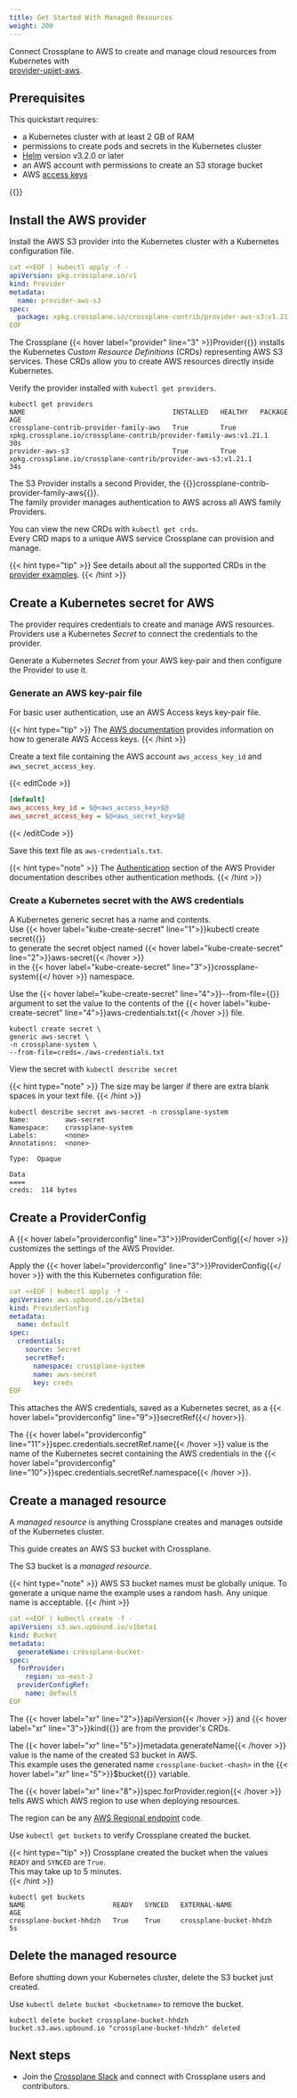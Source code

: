 ```yaml
---
title: Get Started With Managed Resources
weight: 200
---
```


Connect Crossplane to AWS to create and manage cloud resources from Kubernetes 
with  
[provider-upjet-aws](https://github.com/crossplane-contrib/provider-upjet-aws).


## Prerequisites
This quickstart requires:
* a Kubernetes cluster with at least 2 GB of RAM
* permissions to create pods and secrets in the Kubernetes cluster
* [Helm](https://helm.sh/) version v3.2.0 or later
* an AWS account with permissions to create an S3 storage bucket
* AWS [access keys](https://docs.aws.amazon.com/cli/latest/userguide/cli-configure-quickstart.html#cli-configure-quickstart-creds)

{{<include file="/master/getting-started/install-crossplane-include.md" type="page" >}}

## Install the AWS provider

Install the AWS S3 provider into the Kubernetes cluster with a Kubernetes 
configuration file. 

```yaml {label="provider",copy-lines="all"}
cat <<EOF | kubectl apply -f -
apiVersion: pkg.crossplane.io/v1
kind: Provider
metadata:
  name: provider-aws-s3
spec:
  package: xpkg.crossplane.io/crossplane-contrib/provider-aws-s3:v1.21.1
EOF
```

The Crossplane {{< hover label="provider" line="3" >}}Provider{{</hover>}}
installs the Kubernetes _Custom Resource Definitions_ (CRDs) representing AWS S3
services. These CRDs allow you to create AWS resources directly inside 
Kubernetes.

Verify the provider installed with `kubectl get providers`. 


```shell {copy-lines="1",label="getProvider"}
kubectl get providers
NAME                                     INSTALLED   HEALTHY   PACKAGE                                                             AGE
crossplane-contrib-provider-family-aws   True        True      xpkg.crossplane.io/crossplane-contrib/provider-family-aws:v1.21.1   30s
provider-aws-s3                          True        True      xpkg.crossplane.io/crossplane-contrib/provider-aws-s3:v1.21.1       34s
```

The S3 Provider installs a second Provider, the
{{<hover label="getProvider" line="4">}}crossplane-contrib-provider-family-aws{{</hover >}}.   
The family provider manages authentication to AWS across all AWS family
Providers. 


You can view the new CRDs with `kubectl get crds`.  
Every CRD maps to a unique AWS service Crossplane can provision and manage.

{{< hint type="tip" >}}
See details about all the supported CRDs in the 
[provider examples](https://github.com/crossplane-contrib/provider-upjet-aws/tree/main/examples).
{{< /hint >}}

## Create a Kubernetes secret for AWS
The provider requires credentials to create and manage AWS resources.  
Providers use a Kubernetes _Secret_ to connect the credentials to the provider.

Generate a Kubernetes _Secret_ from your AWS key-pair and 
then configure the Provider to use it.

### Generate an AWS key-pair file
For basic user authentication, use an AWS Access keys key-pair file. 

{{< hint type="tip" >}}
The [AWS documentation](https://docs.aws.amazon.com/cli/latest/userguide/cli-configure-quickstart.html#cli-configure-quickstart-creds) 
provides information on how to generate AWS Access keys.
{{< /hint >}}

Create a text file containing the AWS account `aws_access_key_id` and `aws_secret_access_key`.  

{{< editCode >}}
```ini {copy-lines="all"}
[default]
aws_access_key_id = $@<aws_access_key>$@
aws_secret_access_key = $@<aws_secret_key>$@
```
{{< /editCode >}}

Save this text file as `aws-credentials.txt`.

{{< hint type="note" >}}
The [Authentication](https://docs.upbound.io/providers/provider-aws/authentication/) section of the AWS Provider documentation describes other authentication methods.
{{< /hint >}}

### Create a Kubernetes secret with the AWS credentials
A Kubernetes generic secret has a name and contents.  
Use 
{{< hover label="kube-create-secret" line="1">}}kubectl create secret{{</hover >}}  
to generate the secret object named 
{{< hover label="kube-create-secret" line="2">}}aws-secret{{< /hover >}}  
in the {{< hover label="kube-create-secret" line="3">}}crossplane-system{{</ hover >}} namespace.  

Use the {{< hover label="kube-create-secret" line="4">}}--from-file={{</hover>}} argument to set the value to the contents of the  {{< hover label="kube-create-secret" line="4">}}aws-credentials.txt{{< /hover >}} file.

```shell {label="kube-create-secret",copy-lines="all"}
kubectl create secret \
generic aws-secret \
-n crossplane-system \
--from-file=creds=./aws-credentials.txt
```

View the secret with `kubectl describe secret`

{{< hint type="note" >}}
The size may be larger if there are extra blank spaces in your text file.
{{< /hint >}}

```shell {copy-lines="1"}
kubectl describe secret aws-secret -n crossplane-system
Name:         aws-secret
Namespace:    crossplane-system
Labels:       <none>
Annotations:  <none>

Type:  Opaque

Data
====
creds:  114 bytes
```

## Create a ProviderConfig
A {{< hover label="providerconfig" line="3">}}ProviderConfig{{</ hover >}}
customizes the settings of the AWS Provider.  

Apply the 
{{< hover label="providerconfig" line="3">}}ProviderConfig{{</ hover >}} 
with the this Kubernetes configuration file:
```yaml {label="providerconfig",copy-lines="all"}
cat <<EOF | kubectl apply -f -
apiVersion: aws.upbound.io/v1beta1
kind: ProviderConfig
metadata:
  name: default
spec:
  credentials:
    source: Secret
    secretRef:
      namespace: crossplane-system
      name: aws-secret
      key: creds
EOF
```

This attaches the AWS credentials, saved as a Kubernetes secret, as a 
{{< hover label="providerconfig" line="9">}}secretRef{{</ hover>}}.

The 
{{< hover label="providerconfig" line="11">}}spec.credentials.secretRef.name{{< /hover >}} 
value is the name of the Kubernetes secret containing the AWS credentials in the 
{{< hover label="providerconfig" line="10">}}spec.credentials.secretRef.namespace{{< /hover >}}.


## Create a managed resource
A _managed resource_ is anything Crossplane creates and manages outside of the 
Kubernetes cluster.  

This guide creates an AWS S3 bucket with Crossplane.  

The S3 bucket is a _managed resource_.

{{< hint type="note" >}}
AWS S3 bucket names must be globally unique. To generate a unique name the example uses a random hash. 
Any unique name is acceptable.
{{< /hint >}}

```yaml {label="xr"}
cat <<EOF | kubectl create -f -
apiVersion: s3.aws.upbound.io/v1beta1
kind: Bucket
metadata:
  generateName: crossplane-bucket-
spec:
  forProvider:
    region: us-east-2
  providerConfigRef:
    name: default
EOF
```

The {{< hover label="xr" line="2">}}apiVersion{{< /hover >}} and 
{{< hover label="xr" line="3">}}kind{{</hover >}} are from the provider's CRDs.


The {{< hover label="xr" line="5">}}metadata.generateName{{< /hover >}} value is the 
name of the created S3 bucket in AWS.  
This example uses the generated name `crossplane-bucket-<hash>` in the 
{{< hover label="xr" line="5">}}$bucket{{</hover >}} variable.

The {{< hover label="xr" line="8">}}spec.forProvider.region{{< /hover >}} tells 
AWS which AWS region to use when deploying resources.  

The region can be any 
[AWS Regional endpoint](https://docs.aws.amazon.com/general/latest/gr/rande.html#regional-endpoints) code.

Use `kubectl get buckets` to verify Crossplane created the bucket.

{{< hint type="tip" >}}
Crossplane created the bucket when the values `READY` and `SYNCED` are `True`.  
This may take up to 5 minutes.  
{{< /hint >}}

```shell {copy-lines="1"}
kubectl get buckets
NAME                      READY   SYNCED   EXTERNAL-NAME             AGE
crossplane-bucket-hhdzh   True    True     crossplane-bucket-hhdzh   5s
```

## Delete the managed resource
Before shutting down your Kubernetes cluster, delete the S3 bucket just created.

Use `kubectl delete bucket <bucketname>` to remove the bucket.

```shell {copy-lines="1"}
kubectl delete bucket crossplane-bucket-hhdzh
bucket.s3.aws.upbound.io "crossplane-bucket-hhdzh" deleted
```

## Next steps
* Join the [Crossplane Slack](https://slack.crossplane.io/) and connect with 
  Crossplane users and contributors.
